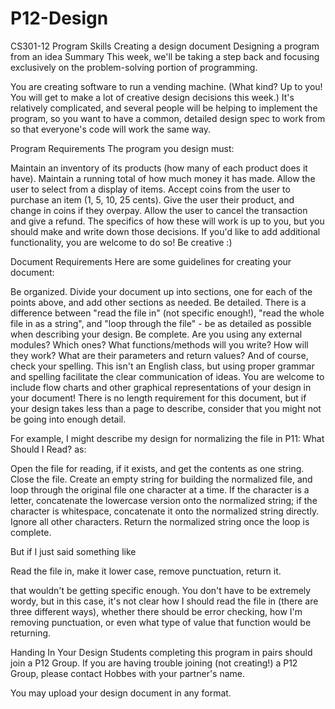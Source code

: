 # P12-Design
CS301-12
Program Skills
Creating a design document
Designing a program from an idea
Summary
This week, we'll be taking a step back and focusing exclusively on the problem-solving portion of programming.

You are creating software to run a vending machine. (What kind? Up to you! You will get to make a lot of creative design decisions this week.) It's relatively complicated, and several people will be helping to implement the program, so you want to have a common, detailed design spec to work from so that everyone's code will work the same way.

Program Requirements
The program you design must:

Maintain an inventory of its products (how many of each product does it have).
Maintain a running total of how much money it has made.
Allow the user to select from a display of items.
Accept coins from the user to purchase an item (1, 5, 10, 25 cents).
Give the user their product, and change in coins if they overpay.
Allow the user to cancel the transaction and give a refund.
The specifics of how these will work is up to you, but you should make and write down those decisions. If you'd like to add additional functionality, you are welcome to do so! Be creative :)

Document Requirements
Here are some guidelines for creating your document:

Be organized. Divide your document up into sections, one for each of the points above, and add other sections as needed.
Be detailed. There is a difference between "read the file in" (not specific enough!), "read the whole file in as a string", and "loop through the file" - be as detailed as possible when describing your design.
Be complete. Are you using any external modules? Which ones? What functions/methods will you write? How will they work? What are their parameters and return values?
And of course, check your spelling. This isn't an English class, but using proper grammar and spelling facilitate the clear communication of ideas.
You are welcome to include flow charts and other graphical representations of your design in your document!
There is no length requirement for this document, but if your design takes less than a page to describe, consider that you might not be going into enough detail.

For example, I might describe my design for normalizing the file in P11: What Should I Read? as:

Open the file for reading, if it exists, and get the contents as one string. Close the file. Create an empty string for building the normalized file, and loop through the original file one character at a time. If the character is a letter, concatenate the lowercase version onto the normalized string; if the character is whitespace, concatenate it onto the normalized string directly. Ignore all other characters. Return the normalized string once the loop is complete.

But if I just said something like

Read the file in, make it lower case, remove punctuation, return it.

that wouldn't be getting specific enough. You don't have to be extremely wordy, but in this case, it's not clear how I should read the file in (there are three different ways), whether there should be error checking, how I'm removing punctuation, or even what type of value that function would be returning.

Handing In Your Design
Students completing this program in pairs should join a P12 Group. If you are having trouble joining (not creating!) a P12 Group, please contact Hobbes with your partner's name.

You may upload your design document in any format.
